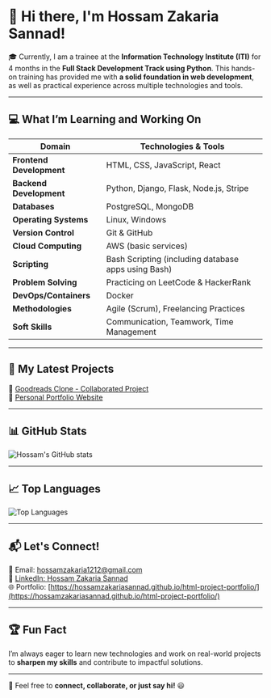 # 👋 Hi there, I'm Hossam Zakaria Sannad!

🎓 Currently, I am a trainee at the **Information Technology Institute (ITI)** for 4 months in the **Full Stack Development Track using Python**. This hands-on training has provided me with **a solid foundation in web development**, as well as practical experience across multiple technologies and tools.

---

## 💻 What I’m Learning and Working On
| Domain                | Technologies & Tools                                  |
|------------------|--------------------------------------------------------------------|
| **Frontend Development** | HTML, CSS, JavaScript, React |
| **Backend Development** | Python, Django, Flask, Node.js, Stripe |
| **Databases** | PostgreSQL, MongoDB |
| **Operating Systems** | Linux, Windows |
| **Version Control** | Git & GitHub |
| **Cloud Computing** | AWS (basic services) |
| **Scripting** | Bash Scripting (including database apps using Bash) |
| **Problem Solving** | Practicing on LeetCode & HackerRank |
| **DevOps/Containers** | Docker |
| **Methodologies** | Agile (Scrum), Freelancing Practices |
| **Soft Skills** | Communication, Teamwork, Time Management |

---

## 🚀 My Latest Projects
🔗 [Goodreads Clone - Collaborated Project](https://github.com/nadaahmed2001/Goodreads-App)  
🔗 [Personal Portfolio Website](https://hossamzakariasannad.github.io/html-project-portfolio/)  

---

## 📊 GitHub Stats
![Hossam's GitHub stats](https://github-readme-stats.vercel.app/api?username=HossamZakariaSannad&show_icons=true&theme=tokyonight)

---

## 📈 Top Languages
![Top Languages](https://github-readme-stats.vercel.app/api/top-langs/?username=HossamZakariaSannad&layout=compact&theme=tokyonight)

---

## 📬 Let's Connect!
📧 Email: hossamzakaria1212@gmail.com  
🔗 [LinkedIn: Hossam Zakaria Sannad](https://www.linkedin.com/in/hossam-zakaria-s/)  
🌐 Portfolio: [https://hossamzakariasannad.github.io/html-project-portfolio/](https://hossamzakariasannad.github.io/html-project-portfolio/)

---

## 🏆 Fun Fact
I’m always eager to learn new technologies and work on real-world projects to **sharpen my skills** and contribute to impactful solutions.

---

💬 Feel free to **connect, collaborate, or just say hi!** 😃
